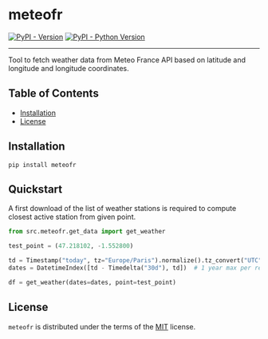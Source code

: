 # meteofr

[![PyPI - Version](https://img.shields.io/pypi/v/meteofr.svg)](https://pypi.org/project/meteofr)
[![PyPI - Python Version](https://img.shields.io/pypi/pyversions/meteofr.svg)](https://pypi.org/project/meteofr)

-----

Tool to fetch weather data from Meteo France API based on latitude and longitude and longitude coordinates.

## Table of Contents

- [Installation](#installation)
- [License](#license)

## Installation

```console
pip install meteofr
```

## Quickstart

A first download of the list of weather stations is required to compute closest active station from given point.

```python
from src.meteofr.get_data import get_weather

test_point = (47.218102, -1.552800)

td = Timestamp("today", tz="Europe/Paris").normalize().tz_convert("UTC")
dates = DatetimeIndex([td - Timedelta("30d"), td])  # 1 year max per request

df = get_weather(dates=dates, point=test_point)
```

## License

`meteofr` is distributed under the terms of the [MIT](https://spdx.org/licenses/MIT.html) license.
